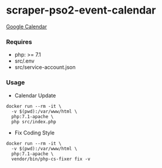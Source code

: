 # scraper-pso2-event-calendar

[Google Calendar](https://goo.gl/JWExl7)

### Requires

+ php: >= 7.1
+ src/.env
+ src/service-account.json

### Usage

+ Calendar Update

```
docker run --rm -it \
  -v $(pwd):/var/www/html \
  php:7.1-apache \
  php src/index.php
```

+ Fix Coding Style

```
docker run --rm -it \
  -v $(pwd):/var/www/html \
  php:7.1-apache \
  vendor/bin/php-cs-fixer fix -v
```
